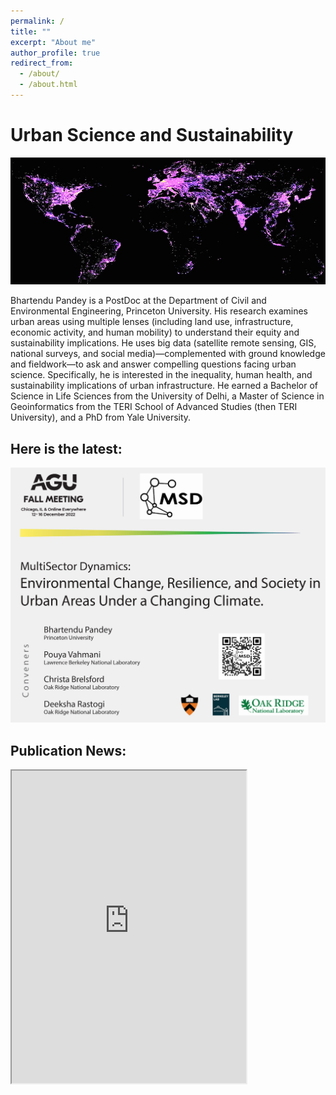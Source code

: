 ```yaml
---
permalink: /
title: ""
excerpt: "About me"
author_profile: true
redirect_from: 
  - /about/
  - /about.html
---
```

# Urban Science and Sustainability

![Screenshot](/images/Urban4.1_.jpg)

Bhartendu Pandey is a PostDoc at the Department of Civil and Environmental Engineering, Princeton University. His research examines urban areas using multiple lenses (including land use, infrastructure, economic activity, and human mobility) to understand their equity and sustainability implications. He uses big data (satellite remote sensing, GIS, national surveys, and social media)—complemented with ground knowledge and fieldwork—to ask and answer compelling questions facing urban science.  Specifically, he is interested in the inequality, human health, and sustainability implications of urban infrastructure. He earned a Bachelor of Science in Life Sciences from the University of Delhi, a Master of Science in Geoinformatics from the TERI School of Advanced Studies (then TERI University), and a PhD from Yale University.

## Here is the latest:

<div class="box"><img src="/images/AGU.jpg" alt="AGU" frameborder="1"></div>

## Publication News:
<div class="box">
</div>
  <iframe src="https://www.linkedin.com/embed/feed/update/urn:li:share:6916932241482752000" height="500" width="375" frameborder="1" allowfullscreen="" title="Embedded post" align = "left"></iframe>

